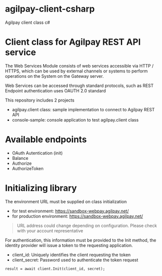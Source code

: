 # agilpay-client-csharp
Agilpay client class c#

# Client class for Agilpay REST API service  

The Web Services Module consists of web services accessible via HTTP / HTTPS, which can be used by external channels or systems to perform operations on the System on the Gateway server.

Web Services can be accessed through standard protocols, such as REST
Endpoint authentication uses OAUTH 2.0 standard

This repository includes 2 projects
* agilpay.client class: sample implementation to connect to Agilpay REST API
* console-sample: console application to test agilpay.client class


# Available endpoints

* OAuth Autentication (init)
* Balance
* Authorize
* AuthorizeToken

# Initializing library

The environment URL must be supplied on class initialization
* for test environment: https://sandbox-webpay.agilpay.net/
* for production environment: https://sandbox-webpay.agilpay.net/

> URL address could change depending on configuration. Please check with your account representative

For authentication, this information must be provided to the Init method, the identity provider will issue a token to the requesting application.
* client_id: Uniquely identifies the client requesting the token
* client_secret: Password used to authenticate the token request

`result = await client.Init(client_id, secret);`

